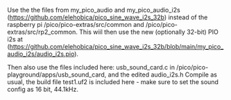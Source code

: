 Use the the files from my_pico_audio and my_pico_audio_i2s (https://github.com/elehobica/pico_sine_wave_i2s_32b) instead of the raspberry pi /pico/pico-extras/src/common and /pico/pico-extras/src/rp2_common. This wiil then use the new (optionally 32-bit) PIO i2s at (https://github.com/elehobica/pico_sine_wave_i2s_32b/blob/main/my_pico_audio_i2s/audio_i2s.pio).

Then also use the files included here:  usb_sound_card.c in /pico/pico-playground/apps/usb_sound_card, and the edited audio_i2s.h
Compile as usual, the build file test1.uf2 is included here - make sure to set the sound config as 16 bit, 44.1kHz.


